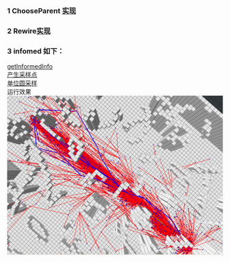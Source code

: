 ### 1 ChooseParent [实现](./path_finder/include/path_finder/rrt_star.h#L300)
### 2 Rewire[实现](./path_finder/include/path_finder/rrt_star.h#L363)
### 3 infomed 如下：
[getInformedInfo](./path_finder/include/path_finder/rrt_star.h#L201)  
[产生采样点](./path_finder/include/path_finder/rrt_star.h#L236)  
[单位圆采样](./path_finder/include/path_finder/sampler.h#L54)  
运行效果  
![01.png](images/01.png)